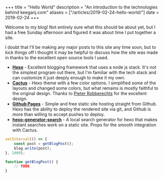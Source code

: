 +++
title = "Hello World"
description = "An introduction to the technologies behind keeganj.com"
aliases = ["/articles/2019-02-24-hello-world/"]
date = 2019-02-24
+++

Welcome to my blog! Not entirely sure what this should be about yet, but I had a free Sunday afternoon and figured it was about time I put together a site.

I doubt that I'll be making any major posts to this site any time soon, but to kick things off I thought it may be helpful to discuss how the site was made in thanks to the excellent open source tools I used.

- [**Hexo**](https://hexo.io/) - Excellent blogging framework that uses a node js stack. It's not the simplest program out there, but I'm familiar with the tech stack and can customize it just deeply enough to make it my own.
- [**Cactus**](https://github.com/probberechts/hexo-theme-cactus) - Hexo theme with a few color options. I simplified some of the layouts and changed some colors, but what remains is mostly faithful to the original design. Thanks to [Pieter Robberechts](https://github.com/probberechts) for the excellent design.
- [**Github Pages**](https://pages.github.com/) - Simple and free static site hosting straight from Github. Hexo has the ability to deploy the rendered site via git, and Github is more than willing to accept pushes to deploy.
- [**hexo-generator-search**](https://www.npmjs.com/package/hexo-generator-search) - A local search generator for hexo that makes instant searches work on a static site. Props for the smooth integration with Cactus.

```js
setInterval(() => {
    const post = getBlogPost();
    blog.write(post);
}, 1000);

function getBlogPost() {
    // TODO
}
```
